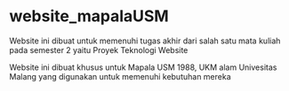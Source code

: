 # website_mapalaUSM

Website ini dibuat untuk memenuhi tugas akhir dari salah satu mata kuliah pada semester 2 yaitu Proyek Teknologi Website

Website ini dibuat khusus untuk Mapala USM 1988, UKM alam Univesitas Malang yang digunakan untuk memenuhi kebutuhan mereka
